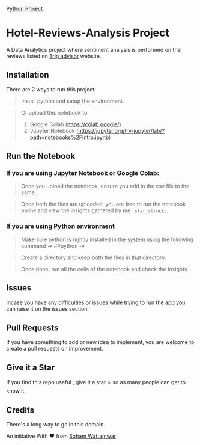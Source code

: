 [Python Project](https://www.python.org/downloads/)  

# Hotel-Reviews-Analysis Project

A Data Analytics project where sentiment analysis is performed on the reviews listed on [Trip advisor](https://www.tripadvisor.in/) website.


## Installation  

There are 2 ways to run this project:
  
> Install python and setup the environment.

> Or upload this notebook to 
> 1. Google Colab (https://colab.google/) 
> 2. Jupyter Notebook (https://jupyter.org/try-jupyter/lab/?path=notebooks%2FIntro.ipynb)

  

## Run the Notebook

  

### If you are using Jupyter Notebook or Google Colab:

  

> Once you upload the notebook, ensure you add in the csv file to the same.

  

> Once both the files are uploaded, you are free to run the notebook online and view the insights gathered by me `:star_struck:`.

  

### If you are using Python environment

  

> Make sure python is rightly installed in the system using the following command -> ##python -v

  

> Create a directory and keep both the files in that directory.

  

> Once done, run all the cells of the notebook and check the insights.

  

## Issues

  

Incase you have any difficulties or issues while trying to run the app you can raise it on the issues section.

  

## Pull Requests

  

If you have something to add or new idea to implement, you are welcome to create a pull requests on improvement.

  

## Give it a Star

  

If you find this repo useful , give it a star :star: so as many people can get to know it.

  

## Credits

  

There's a long way to go in this domain.

An initiative With :heart: from [Soham Wattamwar ](https://www.linkedin.com/in/soham-wattamwar-9b790119a)